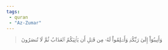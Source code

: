 ```yaml
---
tags: 
 - quran 
 - "Az-Zumar"
---
```


> وَأَنِيبُوٓاْ إِلَىٰ رَبِّكُمۡ وَأَسۡلِمُواْ لَهُۥ مِن قَبۡلِ أَن يَأۡتِيَكُمُ ٱلۡعَذَابُ ثُمَّ لَا تُنصَرُونَ
